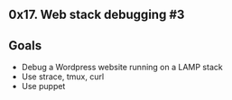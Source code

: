 ## 0x17. Web stack debugging #3

## Goals
- Debug a Wordpress website running on a LAMP stack
- Use strace, tmux, curl
- Use puppet
